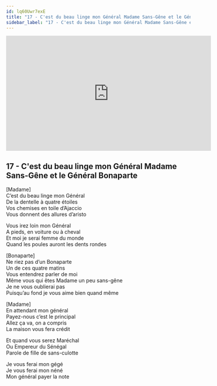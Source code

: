 ```yaml
---
id: lq60Uwr7exE
title: "17 - C'est du beau linge mon Général Madame Sans-Gêne et le Général Bonaparte"
sidebar_label: "17 - C'est du beau linge mon Général Madame Sans-Gêne et le Général Bonaparte"
---
```


<div class="video-float-container">
  <iframe
    width="560"
    height="315"
    src="https://www.youtube.com/embed/lq60Uwr7exE"
    title="YouTube video player"
    frameborder="0"
    allow="accelerometer; autoplay; clipboard-write; encrypted-media; gyroscope; picture-in-picture; web-share"
    referrerpolicy="strict-origin-when-cross-origin"
    allowfullscreen
  ></iframe>
</div>

## 17 - C'est du beau linge mon Général Madame Sans-Gêne et le Général Bonaparte

[Madame]  
C’est du beau linge mon Général  
De la dentelle à quatre étoiles  
Vos chemises en toile d’Ajaccio  
Vous donnent des allures d’aristo

Vous irez loin mon Général  
A pieds, en voiture ou à cheval  
Et moi je serai femme du monde  
Quand les poules auront les dents rondes

[Bonaparte]  
Ne riez pas d’un Bonaparte  
Un de ces quatre matins  
Vous entendrez parler de moi  
Même vous qui êtes Madame un peu sans-gêne  
Je ne vous oublierai pas  
Puisqu’au fond je vous aime bien quand même

[Madame]  
En attendant mon général  
Payez-nous c’est le principal  
Allez ça va, on a compris  
La maison vous fera crédit

Et quand vous serez Maréchal  
Ou Empereur du Sénégal  
Parole de fille de sans-culotte

Je vous ferai mon gégé  
Je vous ferai mon néné  
Mon général payer la note
